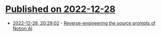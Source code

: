 # [Published on 2022-12-28](index.md)

* [2022-12-28, 20:29:02](https://news.ycombinator.com/item?id=34165522) - [Reverse-engineering the source prompts of Notion AI](https://lspace.swyx.io/p/reverse-prompt-eng)
